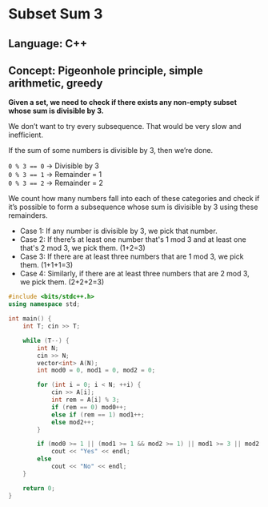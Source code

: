 # Subset Sum 3

## Language: C++

## Concept: Pigeonhole principle, simple arithmetic, greedy

**Given a set, we need to check if there exists any non-empty subset whose sum is divisible by 3.**

We don’t want to try every subsequence. That would be very slow and inefficient.  

If the sum of some numbers is divisible by 3, then we’re done.  

`0 % 3 == 0` -> Divisible by 3  
`0 % 3 == 1` -> Remainder = 1  
`0 % 3 == 2` -> Remainder = 2  

We count how many numbers fall into each of these categories and check if it’s possible to form a subsequence whose sum is divisible by 3 using these remainders.  

- Case 1: If any number is divisible by 3, we pick that number.
- Case 2: If there’s at least one number that's 1 mod 3 and at least one that's 2 mod 3, we pick them. (1+2=3)
- Case 3: If there are at least three numbers that are 1 mod 3, we pick them. (1+1+1=3)
- Case 4: Similarly, if there are at least three numbers that are 2 mod 3, we pick them. (2+2+2=3)

```cpp
#include <bits/stdc++.h>
using namespace std;

int main() {
    int T; cin >> T;

    while (T--) {
        int N;
        cin >> N;
        vector<int> A(N);
        int mod0 = 0, mod1 = 0, mod2 = 0;

        for (int i = 0; i < N; ++i) {
            cin >> A[i];
            int rem = A[i] % 3;
            if (rem == 0) mod0++;
            else if (rem == 1) mod1++;
            else mod2++;
        }

        if (mod0 >= 1 || (mod1 >= 1 && mod2 >= 1) || mod1 >= 3 || mod2 >= 3)
            cout << "Yes" << endl;
        else
            cout << "No" << endl;
    }

    return 0;
}
```
